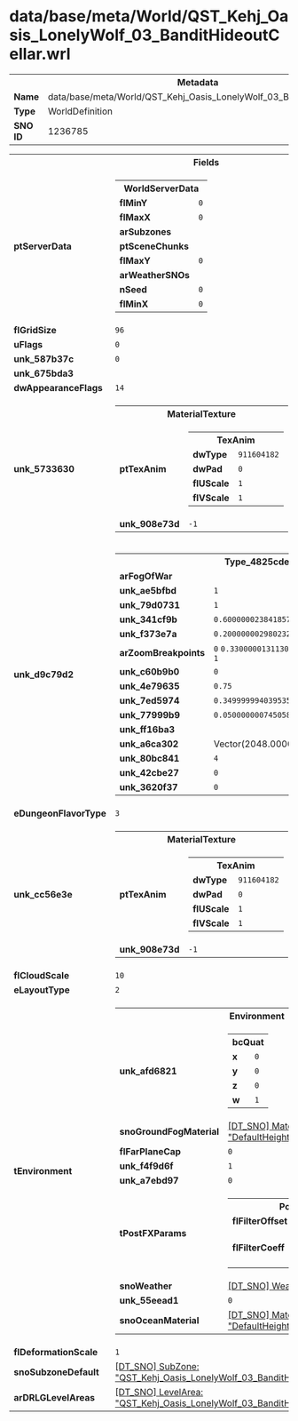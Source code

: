 <h1>data/base/meta/World/QST_Kehj_Oasis_LonelyWolf_03_BanditHideoutCellar.wrl</h1><table><tr><th colspan="100%">Metadata</th></tr><tr><td><b>Name</b></td><td>data/base/meta/World/QST_Kehj_Oasis_LonelyWolf_03_BanditHideoutCellar.wrl</td></tr><tr><td><b>Type</b></td><td>WorldDefinition</td></tr><tr><td><b>SNO ID</b></td><td>1236785</td></tr></table>

<table><tr><th colspan="100%">Fields</th></tr><tr><td><b>ptServerData</b></td><td><table><tr><th colspan="100%">WorldServerData</th></tr><tr><td><b>flMinY</b></td><td><code>0</code></td></tr><tr><td><b>flMaxX</b></td><td><code>0</code></td></tr><tr><td><b>arSubzones</b></td><td></td></tr><tr><td><b>ptSceneChunks</b></td><td></td></tr><tr><td><b>flMaxY</b></td><td><code>0</code></td></tr><tr><td><b>arWeatherSNOs</b></td><td></td></tr><tr><td><b>nSeed</b></td><td><code>0</code></td></tr><tr><td><b>flMinX</b></td><td><code>0</code></td></tr></table>


</td></tr><tr><td><b>flGridSize</b></td><td><code>96</code></td></tr><tr><td><b>uFlags</b></td><td><code>0</code></td></tr><tr><td><b>unk_587b37c</b></td><td><code>0</code></td></tr><tr><td><b>unk_675bda3</b></td><td></td></tr><tr><td><b>dwAppearanceFlags</b></td><td><code>14</code></td></tr><tr><td><b>unk_5733630</b></td><td><table><tr><th colspan="100%">MaterialTexture</th></tr><tr><td><b>ptTexAnim</b></td><td><table><tr><th colspan="100%">TexAnim</th></tr><tr><td><b>dwType</b></td><td><code>911604182</code></td></tr><tr><td><b>dwPad</b></td><td><code>0</code></td></tr><tr><td><b>flUScale</b></td><td><code>1</code></td></tr><tr><td><b>flVScale</b></td><td><code>1</code></td></tr></table>


</td></tr><tr><td><b>unk_908e73d</b></td><td><code>-1</code></td></tr></table>

</td></tr><tr><td><b>unk_d9c79d2</b></td><td><table><tr><th colspan="100%">Type_4825cde</th></tr><tr><td><b>arFogOfWar</b></td><td></td></tr><tr><td><b>unk_ae5bfbd</b></td><td><code>1</code></td></tr><tr><td><b>unk_79d0731</b></td><td><code>1</code></td></tr><tr><td><b>unk_341cf9b</b></td><td><code>0.6000000238418579</code></td></tr><tr><td><b>unk_f373e7a</b></td><td><code>0.20000000298023224</code></td></tr><tr><td><b>arZoomBreakpoints</b></td><td><code>0</code>
<code>0.33000001311302185</code>
<code>0.6600000262260437</code>
<code>1</code>
</td></tr><tr><td><b>unk_c60b9b0</b></td><td><code>0</code></td></tr><tr><td><b>unk_4e79635</b></td><td><code>0.75</code></td></tr><tr><td><b>unk_7ed5974</b></td><td><code>0.3499999940395355</code></td></tr><tr><td><b>unk_77999b9</b></td><td><code>0.05000000074505806</code></td></tr><tr><td><b>unk_ff16ba3</b></td><td></td></tr><tr><td><b>unk_a6ca302</b></td><td>Vector(2048.000000, 2048.000000)</td></tr><tr><td><b>unk_80bc841</b></td><td><code>4</code></td></tr><tr><td><b>unk_42cbe27</b></td><td><code>0</code></td></tr><tr><td><b>unk_3620f37</b></td><td><code>0</code></td></tr></table>

</td></tr><tr><td><b>eDungeonFlavorType</b></td><td><code>3</code></td></tr><tr><td><b>unk_cc56e3e</b></td><td><table><tr><th colspan="100%">MaterialTexture</th></tr><tr><td><b>ptTexAnim</b></td><td><table><tr><th colspan="100%">TexAnim</th></tr><tr><td><b>dwType</b></td><td><code>911604182</code></td></tr><tr><td><b>dwPad</b></td><td><code>0</code></td></tr><tr><td><b>flUScale</b></td><td><code>1</code></td></tr><tr><td><b>flVScale</b></td><td><code>1</code></td></tr></table>


</td></tr><tr><td><b>unk_908e73d</b></td><td><code>-1</code></td></tr></table>

</td></tr><tr><td><b>flCloudScale</b></td><td><code>10</code></td></tr><tr><td><b>eLayoutType</b></td><td><code>2</code></td></tr><tr><td><b>tEnvironment</b></td><td><table><tr><th colspan="100%">Environment</th></tr><tr><td><b>unk_afd6821</b></td><td><table><tr><th colspan="100%">bcQuat</th></tr><tr><td><b>x</b></td><td><code>0</code></td></tr><tr><td><b>y</b></td><td><code>0</code></td></tr><tr><td><b>z</b></td><td><code>0</code></td></tr><tr><td><b>w</b></td><td><code>1</code></td></tr></table>

</td></tr><tr><td><b>snoGroundFogMaterial</b></td><td><a href="..\Material\DefaultHeightFieldGroundFogMaterial.mat.md">[DT_SNO] Material: "DefaultHeightFieldGroundFogMaterial"</a></td></tr><tr><td><b>flFarPlaneCap</b></td><td><code>0</code></td></tr><tr><td><b>unk_f4f9d6f</b></td><td><code>1</code></td></tr><tr><td><b>unk_a7ebd97</b></td><td><code>0</code></td></tr><tr><td><b>tPostFXParams</b></td><td><table><tr><th colspan="100%">PostFXParams</th></tr><tr><td><b>flFilterOffset</b></td><td><code>0.5</code>
<code>1.5</code>
<code>2.5</code>
<code>3.5</code>
</td></tr><tr><td><b>flFilterCoeff</b></td><td><code>0.5799999833106995</code>
<code>0.44999998807907104</code>
<code>0.27000001072883606</code>
<code>0.11999999731779099</code>
</td></tr></table>

</td></tr><tr><td><b>snoWeather</b></td><td><a href="..\Weather\weather_default.wth.md">[DT_SNO] Weather: "weather_default"</a></td></tr><tr><td><b>unk_55eead1</b></td><td><code>0</code></td></tr><tr><td><b>snoOceanMaterial</b></td><td><a href="..\Material\DefaultHeightFieldOceanMaterial.mat.md">[DT_SNO] Material: "DefaultHeightFieldOceanMaterial"</a></td></tr></table>

</td></tr><tr><td><b>flDeformationScale</b></td><td><code>1</code></td></tr><tr><td><b>snoSubzoneDefault</b></td><td><a href="..\Subzone\QST_Kehj_Oasis_LonelyWolf_03_BanditHideoutCellar.sbz.md">[DT_SNO] SubZone: "QST_Kehj_Oasis_LonelyWolf_03_BanditHideoutCellar"</a></td></tr><tr><td><b>arDRLGLevelAreas</b></td><td><a href="..\LevelArea\QST_Kehj_Oasis_LonelyWolf_03_BanditHideoutCellar.lvl.md">[DT_SNO] LevelArea: "QST_Kehj_Oasis_LonelyWolf_03_BanditHideoutCellar"</a>
</td></tr></table>

